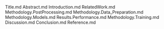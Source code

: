 Title.md
Abstract.md
Introduction.md
RelatedWork.md
Methodology.PostProcessing.md
Methodology.Data_Preparation.md
Methodology.Models.md
Results.Performance.md
Methodology.Training.md
Discussion.md
Conclusion.md
Reference.md

